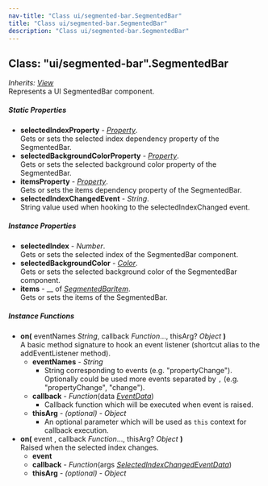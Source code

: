 ```yaml
---
nav-title: "Class ui/segmented-bar.SegmentedBar"
title: "Class ui/segmented-bar.SegmentedBar"
description: "Class ui/segmented-bar.SegmentedBar"
---
```

## Class: "ui/segmented-bar".SegmentedBar  
_Inherits:_ [_View_](../../ui/core/view/View.md)  
Represents a UI SegmentedBar component.

##### Static Properties
 - **selectedIndexProperty** - [_Property_](../../ui/core/dependency-observable/Property.md).    
  Gets or sets the selected index dependency property of the SegmentedBar.
 - **selectedBackgroundColorProperty** - [_Property_](../../ui/core/dependency-observable/Property.md).    
  Gets or sets the selected background color property of the SegmentedBar.
 - **itemsProperty** - [_Property_](../../ui/core/dependency-observable/Property.md).    
  Gets or sets the items dependency property of the SegmentedBar.
 - **selectedIndexChangedEvent** - _String_.    
  String value used when hooking to the selectedIndexChanged event.

##### Instance Properties
 - **selectedIndex** - _Number_.    
  Gets or sets the selected index of the SegmentedBar component.
 - **selectedBackgroundColor** - [_Color_](../../color/Color.md).    
  Gets or sets the selected background color of the SegmentedBar component.
 - **items** - __ of [_SegmentedBarItem_](../../ui/segmented-bar/SegmentedBarItem.md).    
  Gets or sets the items of the SegmentedBar.

##### Instance Functions
 - **on(** eventNames _String_, callback _Function_..., thisArg? _Object_ **)**  
     A basic method signature to hook an event listener (shortcut alias to the addEventListener method).
   - **eventNames** - _String_  
     - String corresponding to events (e.g. "propertyChange"). Optionally could be used more events separated by `,` (e.g. "propertyChange", "change"). 
   - **callback** - _Function_(data [_EventData_](../../data/observable/EventData.md))  
     - Callback function which will be executed when event is raised.
   - **thisArg** - _(optional)_ - _Object_  
     - An optional parameter which will be used as `this` context for callback execution.
 - **on(** event , callback _Function_..., thisArg? _Object_ **)**  
     Raised when the selected index changes.
   - **event**
   - **callback** - _Function_(args [_SelectedIndexChangedEventData_](../../ui/segmented-bar/SelectedIndexChangedEventData.md))
   - **thisArg** - _(optional)_ - _Object_